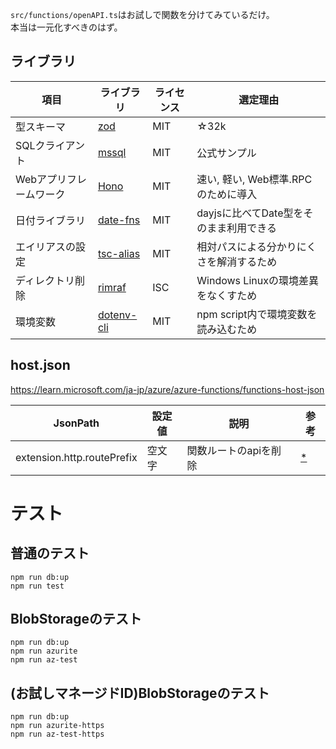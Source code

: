 
`src/functions/openAPI.ts`はお試しで関数を分けてみているだけ。  
本当は一元化すべきのはず。

## ライブラリ

項目|ライブラリ|ライセンス|選定理由
--|--|--|--
型スキーマ|[zod](https://github.com/colinhacks/zod)|MIT|☆32k
SQLクライアント|[mssql](https://github.com/tediousjs/node-mssql)|MIT|公式サンプル
Webアプリフレームワーク|[Hono](https://github.com/honojs/hono)|MIT|速い, 軽い, Web標準.RPCのために導入
日付ライブラリ|[date-fns](https://github.com/date-fns/date-fns)|MIT|dayjsに比べてDate型をそのまま利用できる
エイリアスの設定|[tsc-alias](https://github.com/justkey007/tsc-alias)|MIT|相対パスによる分かりにくさを解消するため
ディレクトリ削除|[rimraf](https://github.com/isaacs/rimraf)|ISC|Windows Linuxの環境差異をなくすため
環境変数|[dotenv-cli](https://github.com/entropitor/dotenv-cli)|MIT|npm script内で環境変数を読み込むため

## host.json
https://learn.microsoft.com/ja-jp/azure/azure-functions/functions-host-json


JsonPath|設定値|説明|参考
--|--|--|--
extension.http.routePrefix|空文字|関数ルートのapiを削除|[*](https://learn.microsoft.com/ja-jp/azure/azure-functions/functions-bindings-http-webhook-trigger?tabs=python-v2%2Cisolated-process%2Cnodejs-v4%2Cfunctionsv2&pivots=programming-language-typescript#customize-the-http-endpoint)

# テスト
## 普通のテスト

```
npm run db:up
npm run test
```

## BlobStorageのテスト

```
npm run db:up
npm run azurite
npm run az-test
```

## (お試しマネージドID)BlobStorageのテスト

```
npm run db:up
npm run azurite-https
npm run az-test-https
```
